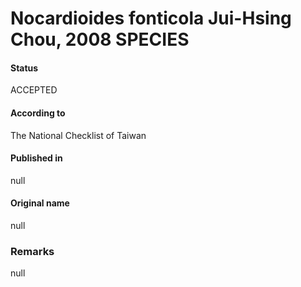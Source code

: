 Nocardioides fonticola Jui-Hsing Chou, 2008 SPECIES
=======

#### Status
ACCEPTED

#### According to
The National Checklist of Taiwan

#### Published in
null

#### Original name
null

### Remarks
null